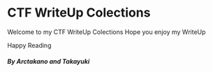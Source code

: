 # CTF WriteUp Colections

Welcome to my CTF WriteUp Colections
Hope you enjoy my WriteUp
<p>Happy Reading</p>
<h5>By Arctakano and Takayuki</h5>
